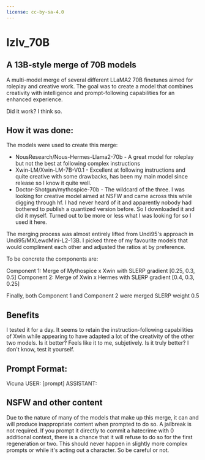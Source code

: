 ```yaml
---
license: cc-by-sa-4.0
---
```



# lzlv_70B 
## A 13B-style merge of 70B models

A multi-model merge of several different LLaMA2 70B finetunes aimed for roleplay and creative work. The goal was to create a model that combines creativity with  intelligence and prompt-following capabilities for an enhanced experience.

Did it work? I think so. 


## How it was done:

The models were used to create this merge:
- NousResearch/Nous-Hermes-Llama2-70b - A great model for roleplay but not the best at following complex instructions
- Xwin-LM/Xwin-LM-7B-V0.1 - Excellent at following instructions and quite creative with some drawbacks, has been my main model since release so I know it quite well.
- Doctor-Shotgun/mythospice-70b - The wildcard of the three. I was looking for creative model aimed at NSFW and came across this while digging through hf. I had never heard of it and apparently nobody had bothered to publish a quantized version before. So I downloaded it and did it myself. Turned out to be more or less what I was looking for so I used it here. 


The merging process was almost entirely lifted from Undi95's approach in Undi95/MXLewdMini-L2-13B. I picked three of my favourite models that would compliment each other and adjusted the ratios at by preference.

To be concrete the components are:

Component 1: Merge of Mythospice x Xwin  with SLERP gradient [0.25, 0.3, 0.5]
Component 2: Merge of  Xwin x Hermes with SLERP gradient [0.4, 0.3, 0.25]

Finally, both Component 1 and Component 2 were merged SLERP weight 0.5

## Benefits

I tested it for a day. It seems to retain the instruction-following capabilities of Xwin while appearing to have adapted a lot of the creativity of the other two models. 
Is it  better? Feels like it to me, subjetively. Is it truly better? I don't know, test it yourself. 

## Prompt Format:
Vicuna
USER: [prompt]
ASSISTANT: 


## NSFW and other content
Due to the nature of many of the models that make up this merge, it can and will  produce inappropriate content when prompted to do so. A jailbreak is not required. If you prompt it directly to commit a hatecrime  with 0 additional context, there is a chance that it will refuse to do so for the first regeneration or two. This should never happen in slightly more complex prompts or while it's acting out a character. 
So be careful or not. 

